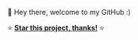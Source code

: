 👋 Hey there, welcome to my GitHub :)

⭐️ [**Star this project, thanks!**](https://github.com/ercenterprises/ProofUtils) ⭐️

 
